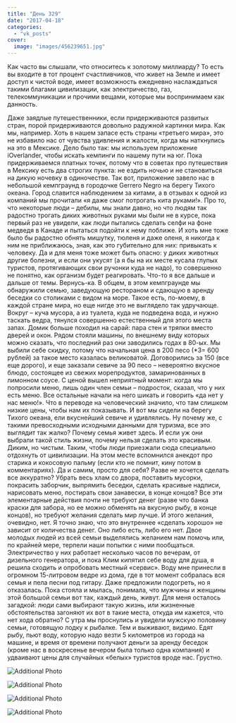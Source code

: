 ```yaml
---
title: "День 329"
date: "2017-04-18"
categories: 
  - "vk_posts"
cover:
  image: "images/456239651.jpg"
---
```


Как часто вы слышали, что относитесь к золотому миллиарду? То есть вы входите в тот процент счастливчиков, что живет на Земле и имеет доступ к чистой воде, имеет возможность ежедневно наслаждаться такими благами цивилизации, как электричество, газ, телекоммуникации и прочими вещами, которые мы воспринимаем как данность.

<!--more-->

Даже заядлые путешественники, если придерживаются развитых стран, порой придерживаются довольно радужной картинки мира. Как мы, например. Хоть в нашем запасе есть страны «третьего мира», это не избавило нас от чувства удивления и жалости, когда мы наткнулись на это в Мексике. Дело было так: мы используем приложение iOverlander, чтобы искать кемпинги по нашему пути на юг. Пока придерживаемся платных точек, потому что в советах про путешествия в Мексику есть два строгих пункта: не ездить ночью и не становиться на дикую ночевку в одиночестве. Так вот, приложение завело нас в небольшой кемпграунд в городочке Gerrero Negro на берегу Тихого океана. Город славится наблюдением за китами, а в отзывах к одной из компаний мы прочитали «я даже смог потрогать кита руками!». Про то, что некоторые люди – дебилы, мы знали давно, но что людям так радостно трогать диких животных руками мы были не в курсе, пока первый раз не увидели, как люди пытались сделать селфи на фоне медведя в Канаде и пытаться подойти к нему поближе. И хоть мне тоже было бы радостно обнять мишутку, тюленя и даже оленя, я никогда к ним не приближаюсь, зная, как это губительно для них: привыкать к человеку. Да и для меня тоже может быть опасно: у диких животных другие болезни, и если они укусят (а я бы на их месте кусала глупых туристов, протягивающих свои ручонки куда не надо), то совершенно не понятно, как организм будет реагировать. Что-то я все дальше и дальше от темы. Вернусь-ка. В общем, в этом кемпграунде мы обнаружили семью, заведующую рестораном и сдающую в аренду беседки со столиками с видом на море. Такое есть, по-моему, в каждой стране мира, но еще нигде это не выглядело так удручающе. Вокруг – куча мусора, а из туалета, куда не подведена вода, и нужно таскать ведра, тянулся совершенно естественный для этого места запах. Домик больше походил на сарай: пара стен и тряпки вместо дверей и окон. Рядом стояли машины, по внешнему виду которых можно сказать, что последний раз они заводились годах в 80-ых. Мы выбили себе скидку, потому что начальная цена в 200 песо (\*3= 600 рублей) за такое место казалась великоватой. Договорились за 150 (все еще дорого), и еще заказали севиче за 90 песо – невероятно вкусное блюдо, состоящее из свежих морепродуктов, замаринованных в лимонном соусе. С ценой вышел неприятный момент: когда мы попросили меню, лишь один член семьи – подросток, сказал, что у них есть меню. Все остальные начали на него шикать и говорить «да нет у нас меню!». Что в переводе на человеческий значило, что там слишком низкие цены, чтобы нам их показывать. И вот мы сидели на берегу Тихого океана, ели вкуснейший севиче и удивлялись. Ну почему же, с такими превосходными исходными данными для туризма, все это выглядит так жалко? Почему семья живет здесь. И если уж они выбрали такой стиль жизни, почему нельзя сделать это красивым. Диким, но чистым. Таким, чтобы люди приезжали сюда специально отдохнуть от цивилизации. На этом месте вспомнился анекдот про старика и кокосовую пальму (если кто не помнит, кину потом в комментариях). Да и самим, просто для себя? Разве не хочется сделать все аккуратно? Убрать весь хлам со двора, поставить мусорки, покрасить заборчик, выпрямить беседки, сделать красивые надписи, нарисовать меню, постирать свои занавески, в конце концов? Все эти элементарные действия почти не требуют денег (разве что банка краски для забора, но ее можно обменять на вкусную рыбу, в конце концов), но требуют желания сделать мир лучше. И этого желания, очевидно, нет. Я точно знаю, что это внутреннее «сделать хорошо» не зависит от количества денег. Оно либо есть, либо его нет. Двое молодых людей из всей семьи выделялись желанием нам помочь или, по крайней мере, терпели наши попытки с ними пообщаться. Электричество у них работает несколько часов по вечерам, от дизельного генератора, и пока Клим кипятил себе воду для душа, я решила сходить и опробовать местный «сервис». Воду мне принесли в огромном 15-литровом ведре из дома, где в тот момент собралась вся семья и пела песни под гитару. Даже предложили подогреть, но я отказалась. Пока стояла и мылась, понимала, что мужчины и женщины этой большой семьи вот так, каждый день, живут. Для меня осталось загадкой: люди сами выбирают такую жизнь, или жизненные обстоятельства загоняют их вот в такие места, откуда им кажется, что нет хода обратно? С утра мы проснулись и увидели мужскую половину семьи, готовящую лодку к рыбалке. Тем и выживают, видимо. Едят рыбу, пьют воду, которую надо везти 5 километров из города на машине, и время от времени получают деньги за аренду беседок (кроме нас в воскресенье вечером была только одна компания) и удваивают цены для случайных «белых» туристов вроде нас. Грустно.

![Additional Photo](https://vodpop.ru/wp-content/uploads/2023/07/456239652.jpg)

![Additional Photo](https://vodpop.ru/wp-content/uploads/2023/07/456239653.jpg)

![Additional Photo](https://vodpop.ru/wp-content/uploads/2023/07/456239654.jpg)

![Additional Photo](https://vodpop.ru/wp-content/uploads/2023/07/456239655.jpg)
